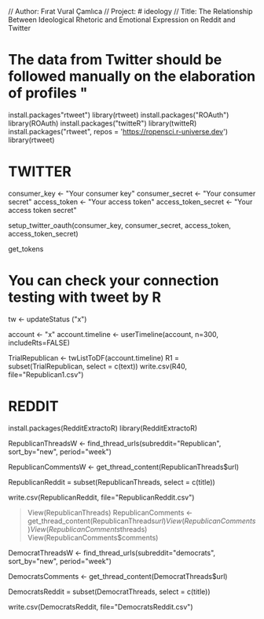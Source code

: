 // Author: Fırat Vural Çamlıca
// Project: # ideology
// Title: The Relationship Between Ideological Rhetoric and Emotional Expression on Reddit and Twitter

# The data from Twitter should be followed manually on the elaboration of profiles "

install.packages"rtweet")
library(rtweet)
install.packages("ROAuth")
library(ROAuth)
install.packages("twitteR")
library(twitteR)
install.packages("rtweet", repos = 'https://ropensci.r-universe.dev')
library(rtweet)

# TWITTER

consumer_key <- "Your consumer key"
consumer_secret <- "Your consumer secret"
access_token <- "Your access token"
access_token_secret <- "Your access token secret"

setup_twitter_oauth(consumer_key, consumer_secret, access_token, access_token_secret)

get_tokens

# You can check your connection testing with tweet by R
tw <- updateStatus ("x")


account <- "x" 
account.timeline <- userTimeline(account, n=300, includeRts=FALSE)

TrialRepublican <- twListToDF(account.timeline)
R1 = subset(TrialRepublican, select = c(text))
write.csv(R40, file="Republican1.csv")



# REDDIT

install.packages(RedditExtractoR)
library(RedditExtractoR)

RepublicanThreadsW <- find_thread_urls(subreddit="Republican", sort_by="new", period="week")

RepublicanCommentsW <- get_thread_content(RepublicanThreads$url)

RepublicanReddit = subset(RepublicanThreads, select = c(title))

write.csv(RepublicanReddit, file="RepublicanReddit.csv")

> View(RepublicanThreads)
> RepublicanComments <- get_thread_content(RepublicanThreads$url)
> View(RepublicanComments)
> View(RepublicanComments$threads)
> View(RepublicanComments$comments)

DemocratThreadsW <- find_thread_urls(subreddit="democrats", sort_by="new", period="week")

DemocratsComments <- get_thread_content(DemocratThreads$url)

DemocratsReddit = subset(DemocratThreads, select = c(title))

write.csv(DemocratsReddit, file="DemocratsReddit.csv")
